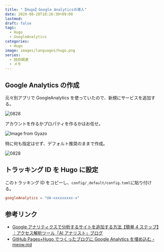 ```yaml
---
title: "【Hugo】Google Analyticsの導入"
date: 2020-08-28T18:26:30+09:00
lastmod:
draft: false
tags:
  - Hugo
  - GoogleAnalytics
categories:
  - Hugo
image: images/languages/hugo.png
series:
  - 技術関連
  - メモ
---
```


## Google Analytics の作成

元々別アプリで GoogleAnalytics を使っていたので、新規にサービスを追加する。

![0828](/images/posts/2020/0828.png)

アカウントを作るかプロパティを作るかはお任せ。

![Image from Gyazo](https://i.gyazo.com/81b51179b5afa4b51cb43b05389b3c27.png)

特に何も指定はせず、デフォルト推奨のままで作成。

![0828](/images/posts/2020/0828-2.png)

## トラッキング ID を Hugo に設定

このトラッキング ID をコピーし、`config/_default/config.toml`に貼り付ける。

```toml:config/_default/config.toml
googleAnalytics = "UA-xxxxxxxxx-x"
```

## 参考リンク

- [Google アナリティクスで分析するサイトを追加する方法【簡単 4 ステップ】｜アクセス解析ツール「AI アナリスト」ブログ](https://wacul-ai.com/blog/access-analysis/google-analytics-setting/googleanalytics-add-newsite/)
- [GitHub Pages\+Hugo でつくったブログに Google Analytics を埋め込む \- meow\.md](https://uzimihsr.github.io/post/2019-08-26-google-analytics/)
